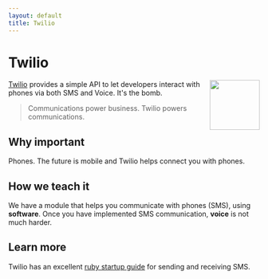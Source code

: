 ```yaml
---
layout: default
title: Twilio
---
```


Twilio
======

<a href="http://sendgrid.com">
  <img src="https://static0.twilio.com/packages/company/img/logos_icon_round.png" width="100" align="right" />
</a>


[Twilio](http://twilio.com) provides a simple API to let developers interact with phones via both SMS and Voice.  It's the bomb.


> Communications power business. Twilio powers communications.


Why important
---

Phones.  The future is mobile and Twilio helps connect you with phones.

How we teach it
---

We have a module that helps you communicate with phones (SMS), using **software**. Once you have implemented SMS communication, **voice** is not much harder.

Learn more
---

Twilio has an excellent [ruby startup guide](https://www.twilio.com/docs/quickstart/ruby/sms) for sending and receiving SMS.
